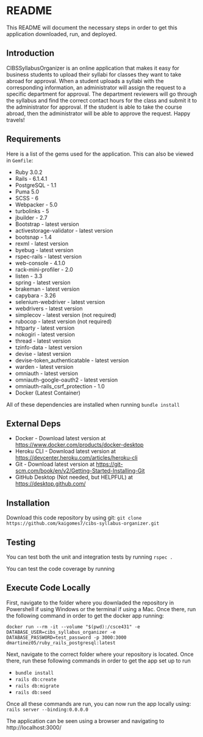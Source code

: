# README
This README will document the necessary steps in order to get this application downloaded, run, and deployed.


## Introduction

CIBSSyllabusOrganizer is an online application that makes it easy for business students to upload their syllabi for classes they want to take abroad for approval. When a student uploads a syllabi with the corresponding information, an administrator will assign the request to a specific department for approval. The department reviewers will go through the syllabus and find the correct contact hours for the class and submit it to the administrator for approval. If the student is able to take the course abroad, then the administrator will be able to approve the request. Happy travels!

## Requirements

Here is a list of the gems used for the application. This can also be viewed in  `Gemfile`:

- Ruby 3.0.2
- Rails - 6.1.4.1
- PostgreSQL - 1.1
- Puma 5.0
- SCSS - 6
- Webpacker - 5.0
- turbolinks - 5
- jbuilder - 2.7
- Bootstrap - latest version
- activestorage-validator - latest version
- bootsnap - 1.4
- rexml - latest version
- byebug - latest version
- rspec-rails - latest version
- web-console - 4.1.0
- rack-mini-profiler - 2.0
- listen - 3.3
- spring - latest version
- brakeman - latest version
- capybara - 3.26
- selenium-webdriver - latest version
- webdrivers - latest version
- simplecov - latest version (not required)
- rubocop - latest version (not required)
- httparty - latest version
- nokogiri - latest version
- thread - latest version
- tzinfo-data - latest version
- devise - latest version
- devise-token_authenticatable - latest version
- warden - latest version
- omniauth - latest version
- omniauth-google-oauth2 - latest version
- omniauth-rails_csrf_protection - 1.0
- Docker (Latest Container) 

All of these dependencies are installed when running `bundle install`

## External Deps

- Docker - Download latest version at https://www.docker.com/products/docker-desktop
- Heroku CLI - Download latest version at https://devcenter.heroku.com/articles/heroku-cli
- Git - Download latest version at https://git-scm.com/book/en/v2/Getting-Started-Installing-Git
- GitHub Desktop (Not needed, but HELPFUL) at https://desktop.github.com/

## Installation

Download this code repository by using git: `git clone https://github.com/kaigomes7/cibs-syllabus-organizer.git`

## Testing

You can test both the unit and integration tests by running `rspec .`

You can test the code coverage by running 

## Execute Code Locally

First, navigate to the folder where you downladed the repository in Powershell if using Windows or the terminal if using a Mac. Once there, run the following command in order to get the docker app running:

`docker run --rm -it --volume "$(pwd):/csce431" -e DATABASE_USER=cibs_syllabus_organizer -e DATABASE_PASSWORD=test_password -p 3000:3000 dmartinez05/ruby_rails_postgresql:latest`

Next, navigate to the correct folder where your repository is located. Once there, run these following commands in order to get the app set up to run

- `bundle install`
- `rails db:create`
- `rails db:migrate`
- `rails db:seed`

Once all these commands are run, you can now run the app locally using: `rails server --binding:0.0.0.0`

The application can be seen using a browser and navigating to http://localhost:3000/